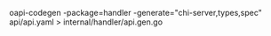 oapi-codegen -package=handler -generate="chi-server,types,spec" api/api.yaml > internal/handler/api.gen.go